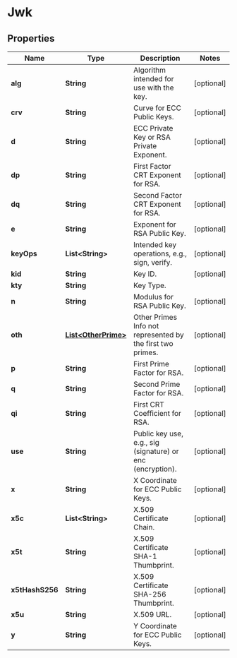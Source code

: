 

# Jwk


## Properties

| Name | Type | Description | Notes |
|------------ | ------------- | ------------- | -------------|
|**alg** | **String** | Algorithm intended for use with the key. |  [optional] |
|**crv** | **String** | Curve for ECC Public Keys. |  [optional] |
|**d** | **String** | ECC Private Key or RSA Private Exponent. |  [optional] |
|**dp** | **String** | First Factor CRT Exponent for RSA. |  [optional] |
|**dq** | **String** | Second Factor CRT Exponent for RSA. |  [optional] |
|**e** | **String** | Exponent for RSA Public Key. |  [optional] |
|**keyOps** | **List&lt;String&gt;** | Intended key operations, e.g., sign, verify. |  [optional] |
|**kid** | **String** | Key ID. |  [optional] |
|**kty** | **String** | Key Type. |  |
|**n** | **String** | Modulus for RSA Public Key. |  [optional] |
|**oth** | [**List&lt;OtherPrime&gt;**](OtherPrime.md) | Other Primes Info not represented by the first two primes. |  [optional] |
|**p** | **String** | First Prime Factor for RSA. |  [optional] |
|**q** | **String** | Second Prime Factor for RSA. |  [optional] |
|**qi** | **String** | First CRT Coefficient for RSA. |  [optional] |
|**use** | **String** | Public key use, e.g., sig (signature) or enc (encryption). |  [optional] |
|**x** | **String** | X Coordinate for ECC Public Keys. |  [optional] |
|**x5c** | **List&lt;String&gt;** | X.509 Certificate Chain. |  [optional] |
|**x5t** | **String** | X.509 Certificate SHA-1 Thumbprint. |  [optional] |
|**x5tHashS256** | **String** | X.509 Certificate SHA-256 Thumbprint. |  [optional] |
|**x5u** | **String** | X.509 URL. |  [optional] |
|**y** | **String** | Y Coordinate for ECC Public Keys. |  [optional] |



